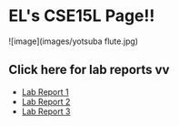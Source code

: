 # EL's CSE15L Page!! 
![image](images/yotsuba flute.jpg)
## Click here for lab reports vv
- [Lab Report 1](LR1.md)
- [Lab Report 2](LR2.md)
- [Lab Report 3](LR3.md)